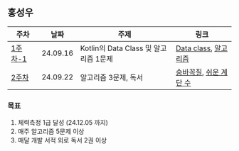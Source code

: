 ## 홍성우

| 주차 | 날짜 | 주제 | 링크 |
|--|--|--|--|
| [1주차-1](www.github.com/pknu-wap/M-TIL/Week1) | 24.09.16 | Kotlin의 Data Class 및 알고리즘 1문제 | [Data class](www.github.com/pknu-wap/M-TIL), [알고리즘](https://blog.naver.com/pluto0303/223379290683) |
| [2주차](www.github.com/pknu-wap/M-TIL/Week2) | 24.09.22 | 알고리즘 3문제, 독서 | [숨바꼭질](https://blog.naver.com/pluto0303/223338265094), [쉬운 계단 수](https://blog.naver.com/pluto0303/223370681244) |

### 목표
1. 체력측정 1급 달성 (24.12.05 까지)
2. 매주 알고리즘 5문제 이상
3. 매달 개발 서적 외로 독서 2권 이상
